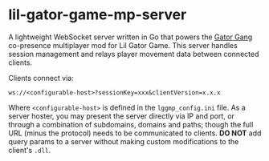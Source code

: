 # lil-gator-game-mp-server

A lightweight WebSocket server written in Go that powers the [Gator Gang](https://github.com/KooperL/lil-gator-game-mp) co-presence multiplayer mod for Lil Gator Game.
This server handles session management and relays player movement data between connected clients.

Clients connect via:

```ws://<configurable-host>?sessionKey=xxx&clientVersion=x.x.x```

Where `<configurable-host>` is defined in the `lggmp_config.ini` file. As a server hoster, you may present the server directly via IP and port, or through a combination of subdomains, domains and paths; though the full URL (minus the protocol) needs to be communicated to clients. **DO NOT** add query params to a server without making custom modifications to the client's `.dll`.
